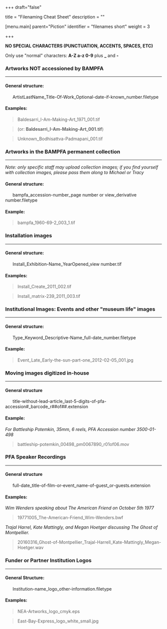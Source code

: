 +++
draft="false"

title = "Filenaming Cheat Sheet"
description = ""

[menu.main]
parent="Piction"
identifier = "filenames short"
weight = 3

+++



**NO SPECIAL CHARACTERS (PUNCTUATION, ACCENTS, SPACES, ETC)**

Only use "normal" characters: **A-Z a-z 0-9** plus **_** and **-**

### Artworks **NOT** accessioned by BAMPFA
----
#### General structure:

&nbsp;&nbsp;&nbsp;&nbsp;&nbsp;&nbsp;ArtistLastName_Title-Of-Work_Optional-date-if-known_number.filetype

#### Examples: 

> Baldesarri_I-Am-Making-Art_1971_001.tif

> (or: **Baldesarri_I-Am-Making-Art_001.tif**)

> Unknown_Bodhisattva-Padmapani_001.tif

### Artworks in the BAMPFA permanent collection
----
_Note: only specific staff may upload collection images; if you find yourself with collection images, please pass them along to Michael or Tracy_

#### General structure:

&nbsp;&nbsp;&nbsp;&nbsp;&nbsp;&nbsp;bampfa_accession-number_page number or view_derivative number.filetype

#### Example:

> bampfa_1960-69-2_003_1.tif

### Installation images
----
#### General structure:

&nbsp;&nbsp;&nbsp;&nbsp;&nbsp;&nbsp;Install_Exhibition-Name_YearOpened_view number.tif

#### Examples:

>Install_Create_2011_002.tif

>Install_matrix-239_2011_003.tif

### Institutional Images: Events and other "museum life" images
----
#### General structure: 

&nbsp;&nbsp;&nbsp;&nbsp;&nbsp;&nbsp;Type_Keyword_Descriptive-Name_full-date_number.filetype 

#### Example: 

>Event_Late_Early-the-sun-part-one_2012-02-05_001.jpg

### Moving images digitized  in-house
----
#### General structure

&nbsp;&nbsp;&nbsp;&nbsp;&nbsp;&nbsp;title-without-lead-article_last-5-digits-of-pfa-accession#_barcode_r##of##.extension

#### Example:

_For Battleship Potemkin, 35mm, 6 reels, PFA Accession number 3500-01-498_

>battleship-potemkin_00498_pm0067890_r01of06.mov

### PFA Speaker Recordings
----
#### General structure

&nbsp;&nbsp;&nbsp;&nbsp;&nbsp;&nbsp;full-date_title-of-film-or-event_name-of-guest_or-guests.extension

#### Examples:

_Wim Wenders speaking about *The American Friend* on October 5th 1977_

> 19771005_The-American-Friend_Wim-Wenders.bwf

_Trajal Harrel, Kate Mattingly, and Megan Hoetger discussing The Ghost of Montpellier._

> 20160316_Ghost-of-Montpellier_Trajal-Harrell_Kate-Mattingly_Megan-Hoetger.wav

### Funder or Partner Institution Logos
----
#### General Structure:

&nbsp;&nbsp;&nbsp;&nbsp;&nbsp;&nbsp;Institution-name_logo_other-information.filetype

#### Examples:

>NEA-Artworks_logo_cmyk.eps

>East-Bay-Express_logo_white_small.jpg

